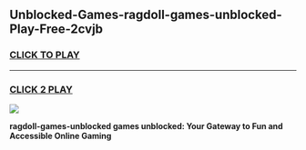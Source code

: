 
## Unblocked-Games-ragdoll-games-unblocked-Play-Free-2cvjb
<h3>
<a href="https://premium76.site?title=ragdoll-games-unblocked&ref=20A">CLICK TO PLAY</a></h3>
<hr>

<h3>
<a href="https://premium76.site?title=ragdoll-games-unblocked&ref=20A">CLICK 2 PLAY</a>
  
</h3>

<a href="https://premium76.site?title=ragdoll-games-unblocked&ref=20A"><img src="https://clearcache.store/games.png"></a>


**ragdoll-games-unblocked games unblocked: Your Gateway to Fun and Accessible Online Gaming**
